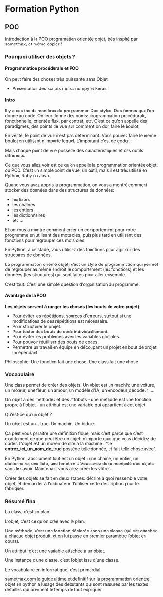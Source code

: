 # Formation Python

## POO

Introduction à la POO programation orientée objet, très inspiré par sametmax, et même copier !

### Pourquoi utiliser des objets ?

#### Programmation procédurale et POO

On peut faire des choses très puissante sans Objet

* Présentation des scripts mnist: numpy et keras

#### Intro

Il y a des tas de manières de programmer. Des styles. Des formes que l’on donne au code. On leur donne des noms: programmation procédurale, fonctionnelle, orientée flux, par contrat, etc. C’est ce qu’on appelle des paradigmes, des points de vue sur comment on doit faire le boulot.

En vérité, le point de vue n’est pas déterminant. Vous pouvez faire le même boulot en utilisant n’importe lequel. L’important c’est de coder.

Mais chaque point de vue possède des caractéristiques et des outils différents.

Ce que vous allez voir est ce qu’on appelle la programmation orientée objet, ou POO. C’est un simple point de vue, un outil, mais il est très utilisé en Python, Ruby ou Java.

Quand vous avez appris la programmation, on vous a montré comment stocker des données dans des structures de données:

* les listes
* les chaînes
* les entiers
* les dictionnaires
* etc ...

Et on vous a montré comment créer un comportement pour votre programme en utilisant des mots clés, puis plus tard en utilisant des fonctions pour regrouper ces mots clés.

En Python, à ce stade, vous utilisez des fonctions pour agir sur des structures de données.

La programmation orienté objet, c’est un style de programmation qui permet de regrouper au même endroit le comportement (les fonctions) et les données (les structures) qui sont faites pour aller ensemble.

C’est tout. C’est une simple question d’organisation du programme.

#### Avantage de la POO

__Les objets servent à ranger les choses (les bouts de votre projet)__:

* Pour éviter les répétitions, sources d'erreurs, surtout si une modifications de ces répétitions est nécessaire.
* Pour structurer le projet.
* Pour tester des bouts de code individuellement.
* Pour éviter les problèmes avec les variables globales.
* Pour pouvoir réutiliser des bouts de codes.
* Permettre un travail en équipe en découpant un projet en bout de projet indépendant.

Philosophie: Une fonction fait une chose. Une class fait une chose

### Vocabulaire

Une class permet de créer des objets.
Un objet est un machin:    une voiture, un moteur, une fleur,
                            un amour, un modèle d'IA, un encodeur_decodeur ....

Un objet a des méthodes et des attributs
    - une méthode est une fonction propre  à l'objet
    - un attribut est une variable qui appartient à cet objet

Qu’est-ce qu’un objet ?

Un objet est un… truc. Un machin. Un bidule.

Ça peut vous paraître une définition floue, mais c’est parce que c’est exactement ce que peut être un objet: n’importe quoi que vous décidiez de coder. L’objet est un moyen de dire à la machine : “ce __entrez_ici_un_nom_de_truc__ possède telle donnée, et fait telle chose avec”.

En Python, absolument tout est un objet : une chaîne, un entier, un dictionnaire, une liste, une fonction… Vous avez donc manipulé des objets sans le savoir. Maintenant vous allez créer les vôtres.

Créer des objets se fait en deux étapes: décrire à quoi ressemble votre objet, et demander à l’ordinateur d’utiliser cette description pour le fabriquer.

### Résumé final

La class, c’est un plan.

L’objet, c’est ce qu’on crée avec le plan.

Une méthode, c’est une fonction déclarée dans une classe (qui est attachée à chaque objet produit, et on lui passe en premier paramètre l’objet en cours).

Un attribut, c’est une variable attachée à un objet.

Une instance d’une classe, c’est l’objet issu d’une classe.

Le vocabulaire en informatique, c’est primordial.

[sametmax.com](https://sametmax.com/le-guide-ultime-et-definitif-sur-la-programmation-orientee-objet-en-python-a-lusage-des-debutants-qui-sont-rassures-par-les-textes-detailles-qui-prennent-le-temps-de-tout-expliquer-partie-1/) le guide ultime et definitif sur la programmation orientee objet en python a lusage des debutants qui sont rassures par les textes detailles qui prennent le temps de tout expliquer


